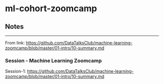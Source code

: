 # ml-cohort-zoomcamp

## Notes
---
From link: https://github.com/DataTalksClub/machine-learning-zoomcamp/blob/master/01-intro/10-summary.md

### Session - Machine Learning Zoomcamp

Session-1: https://github.com/DataTalksClub/machine-learning-zoomcamp/blob/master/01-intro/10-summary.md